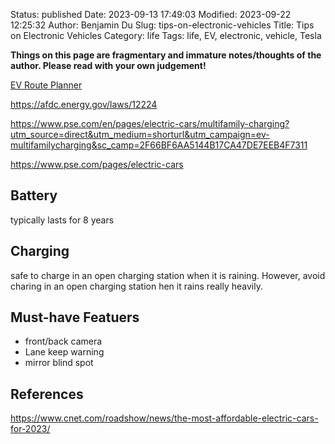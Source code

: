 Status: published
Date: 2023-09-13 17:49:03
Modified: 2023-09-22 12:25:32
Author: Benjamin Du
Slug: tips-on-electronic-vehicles
Title: Tips on Electronic Vehicles
Category: life
Tags: life, EV, electronic, vehicle, Tesla

**Things on this page are fragmentary and immature notes/thoughts of the author. Please read with your own judgement!**


[EV Route Planner](https://abetterrouteplanner.com/)

https://afdc.energy.gov/laws/12224

https://www.pse.com/en/pages/electric-cars/multifamily-charging?utm_source=direct&utm_medium=shorturl&utm_campaign=ev-multifamilycharging&sc_camp=2F66BF6AA5144B17CA47DE7EEB4F7311

https://www.pse.com/pages/electric-cars

## Battery

typically lasts for 8 years


## Charging

safe to charge in an open charging station when it is raining. 
However, 
avoid charing in an open charging station hen it rains really heavily. 

## Must-have Featuers

- front/back camera
- Lane keep warning
- mirror blind spot 

## References

https://www.cnet.com/roadshow/news/the-most-affordable-electric-cars-for-2023/
